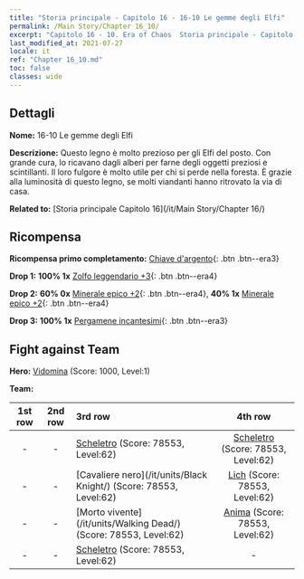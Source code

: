 ```yaml
---
title: "Storia principale - Capitolo 16 - 16-10 Le gemme degli Elfi"
permalink: /Main Story/Chapter 16_10/
excerpt: "Capitolo 16 - 10. Era of Chaos  Storia principale - Capitolo 16_10. 16-10 Le gemme degli Elfi"
last_modified_at: 2021-07-27
locale: it
ref: "Chapter 16_10.md"
toc: false
classes: wide
---
```


## Dettagli

 **Nome:** 16-10 Le gemme degli Elfi

 **Descrizione:** Questo legno è molto prezioso per gli Elfi del posto. Con grande cura, lo ricavano dagli alberi per farne degli oggetti preziosi e scintillanti. Il loro fulgore è molto utile per chi si perde nella foresta. È grazie alla luminosità di questo legno, se molti viandanti hanno ritrovato la via di casa.

 **Related to:** [Storia principale Capitolo 16](/it/Main Story/Chapter 16/)

## Ricompensa

 **Ricompensa primo completamento:** [Chiave d'argento](/ItemsIT/con_693/){: .btn .btn--era3}

 **Drop 1:** **100% 1x** [Zolfo leggendario +3](/ItemsIT/mat_57/){: .btn .btn--era4}

 **Drop 2:** **60% 0x** [Minerale epico +2](/ItemsIT/mat_47/){: .btn .btn--era4}, **40% 1x** [Minerale epico +2](/ItemsIT/mat_47/){: .btn .btn--era4}

 **Drop 3:** **100% 1x** [Pergamene incantesimi](/ItemsIT/con_694/){: .btn .btn--era3}


## Fight against Team
 **Hero:** [Vidomina](/it/heroes/Vidomina/) (Score: 1000, Level:1)

 **Team:**


  | 1st row | 2nd row | 3rd row | 4th row |
  |:----:|:----:|:----|:----:|
  | - | - | [Scheletro](/it/units/Skeleton/) (Score: 78553, Level:62)  | [Scheletro](/it/units/Skeleton/) (Score: 78553, Level:62)  |
  | - | - | [Cavaliere nero](/it/units/Black Knight/) (Score: 78553, Level:62)  | [Lich](/it/units/Lich/) (Score: 78553, Level:62)  |
  | - | - | [Morto vivente](/it/units/Walking Dead/) (Score: 78553, Level:62)  | [Anima](/it/units/Wight/) (Score: 78553, Level:62)  |
  | - | - | [Scheletro](/it/units/Skeleton/) (Score: 78553, Level:62)  | - |


